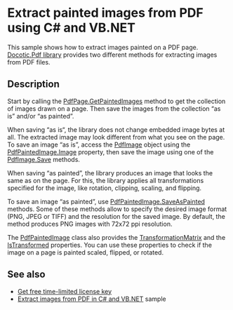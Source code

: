 # Extract painted images from PDF using C# and VB.NET

This sample shows how to extract images painted on a PDF page. [Docotic.Pdf library](https://bitmiracle.com/pdf-library/) provides two different methods for extracting images from PDF files.

## Description 

Start by calling the [PdfPage.GetPaintedImages](https://api.docotic.com/pdfpage-getpaintedimages) method to get the collection of images drawn on a page. Then save the images from the collection “as is” and/or “as painted”.

When saving “as is“, the library does not change embedded image bytes at all. The extracted image may look different from what you see on the page. To save an image “as is”, access the [PdfImage](https://api.docotic.com/pdfimage) object using the [PdfPaintedImage.Image](https://api.docotic.com/pdfpaintedimage-image) property, then save the image using one of the [PdfImage.Save](https://api.docotic.com/pdfimage-save) methods.

When saving “as painted”, the library produces an image that looks the same as on the page. For this, the library applies all transformations specified for the image, like rotation, clipping, scaling, and flipping. 

To save an image “as painted”, use [PdfPaintedImage.SaveAsPainted](https://api.docotic.com/pdfpaintedimage-saveaspainted) methods. Some of these methods allow to specify the desired image format (PNG, JPEG or TIFF) and the resolution for the saved image. By default, the method produces PNG images with 72x72 ppi resolution.

The [PdfPaintedImage](https://api.docotic.com/pdfpaintedimage) class also provides the [TransformationMatrix](https://api.docotic.com/pdfpaintedimage-transformationmatrix) and the [IsTransformed](https://api.docotic.com/pdfpaintedimage-istransformed) properties. You can use these properties to check if the image on a page is painted scaled, flipped, or rotated.

## See also
* [Get free time-limited license key](https://bitmiracle.com/pdf-library/download)
* [Extract images from PDF in C# and VB.NET](/Samples/Images/ExtractImages) sample